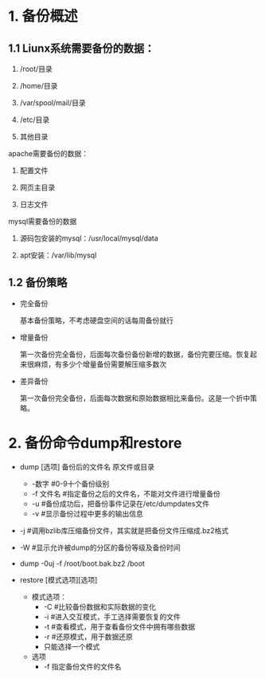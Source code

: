 # 1. 备份概述

## 1.1 Liunx系统需要备份的数据：

1.  /root/目录

2.  /home/目录

3.  /var/spool/mail/目录

4.  /etc/目录

5.  其他目录

apache需要备份的数据：

1.  配置文件

2.  网页主目录

3.  日志文件

mysql需要备份的数据

1.  源码包安装的mysql：/usr/local/mysql/data

2.  apt安装：/var/lib/mysql

## 1.2 备份策略

-   完全备份

    基本备份策略，不考虑硬盘空间的话每周备份就行

-   增量备份

    第一次备份完全备份，后面每次备份备份新增的数据，备份完要压缩。恢复起来很麻烦，有多少个增量备份需要解压缩多数次

-   差异备份

    第一次备份完全备份，后面每次数据和原始数据相比来备份。这是一个折中策略。

# 2. 备份命令dump和restore

- dump \[选项] 备份后的文件名 原文件或目录
  - \-数字 #0-9十个备份级别
  - \-f 文件名 #指定备份之后的文件名，不能对文件进行增量备份
  - \-u #备份成功后，把备份事件记录在/etc/dumpdates文件
  - \-v #显示备份过程中更多的输出信息
- \-j #调用bzlib库压缩备份文件，其实就是把备份文件压缩成.bz2格式
- \-W #显示允许被dump的分区的备份等级及备份时间
- dump -0uj -f /root/boot.bak.bz2 /boot

- restore \[模式选项]\[选项]
  - 模式选项：
    - \-C #比较备份数据和实际数据的变化
    - \-i #进入交互模式，手工选择需要恢复的文件
    - \-t #查看模式，用于查看备份文件中拥有哪些数据
    - \-r #还原模式，用于数据还原
    - 只能选择一个模式
  - 选项
      - \-f 指定备份文件的文件名
